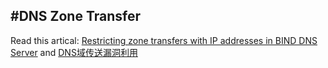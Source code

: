 #DNS Zone Transfer
----------

Read this artical: [Restricting zone transfers with IP addresses in BIND DNS Server](http://www.cyberciti.biz/tips/howto-restrict-unauthorized-zone-transfers-dns-bind.html)
and [DNS域传送漏洞利用](http://www.waitalone.cn/dns-domain-transfer-exploits.html)
